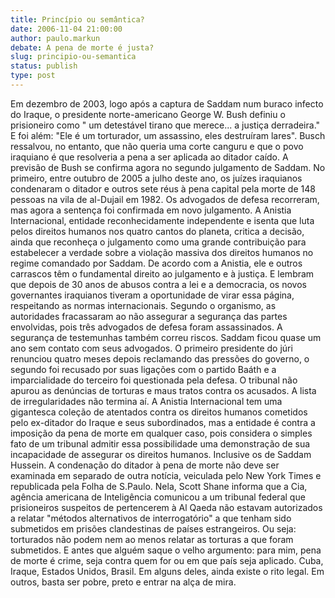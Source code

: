 ```yaml
---
title: Princípio ou semântica?
date: 2006-11-04 21:00:00
author: paulo.markun
debate: A pena de morte é justa?
slug: principio-ou-semantica
status: publish 
type: post
---
```


Em dezembro de 2003, logo após a captura de Saddam num buraco infecto do Iraque, o presidente norte-americano George W. Bush definiu o prisioneiro como " um detestável tirano que merece... a justiça derradeira."
E foi além: "Ele é um torturador, um assassino, eles destruíram lares". Busch ressalvou, no entanto, que não queria uma corte canguru e que o povo iraquiano é que resolveria a pena a ser aplicada ao ditador caído.
A previsão de Bush se confirma agora no segundo julgamento de Saddam. No primeiro, entre outubro de 2005 a julho deste ano, os juízes iraquianos condenaram o ditador e outros sete réus à pena capital pela morte de 148 pessoas na vila de al-Dujail em 1982. Os advogados de defesa recorreram, mas agora a sentença foi confirmada em novo julgamento. 
A Anistia Internacional, entidade reconhecidamente independente e isenta que luta pelos direitos humanos nos quatro cantos do planeta, critica a decisão, ainda que reconheça o julgamento como uma grande contribuição para estabelecer a verdade sobre a violação massiva dos direitos humanos no regime comandado por Saddam. 
De acordo com a Anistia, ele e outros carrascos têm o fundamental direito ao julgamento e à justiça. E lembram que depois de 30 anos de abusos contra a lei e a democracia, os novos governantes iraquianos tiveram a oportunidade de virar essa página, respeitando as normas internacionais. Segundo o organismo, as autoridades fracassaram ao não assegurar a segurança das partes envolvidas, pois três advogados de defesa foram assassinados. A segurança de testemunhas também correu riscos. Saddam ficou quase um ano sem contato com seus advogados. O primeiro presidente do júri renunciou quatro meses depois reclamando das pressões do governo, o segundo foi recusado por suas ligações com o partido Baáth e a imparcialidade do terceiro foi questionada pela defesa. O tribunal não apurou as denúncias de torturas e maus tratos contra os acusados. A lista de irregularidades não termina aí. 
A Anistia Internacional tem uma gigantesca coleção de atentados contra os direitos humanos cometidos pelo ex-ditador do Iraque e seus subordinados, mas a entidade é contra a imposição da pena de morte em qualquer caso, pois considera o simples fato de um tribunal admitir essa possibilidade uma demonstração de sua incapacidade de assegurar os direitos humanos. Inclusive os de Saddam Hussein. 
A condenação do ditador à pena de morte não deve ser examinada em separado de outra notícia, veiculada pelo New York Times e republicada pela Folha de S.Paulo. Nela, Scott Shane informa que a Cia, agência americana de Inteligência comunicou a um tribunal federal que prisioneiros suspeitos de pertencerem à Al Qaeda não estavam autorizados a relatar "métodos alternativos de interrogatório" a que tenham sido submetidos em prisões clandestinas de países estrangeiros. Ou seja: torturados não podem nem ao menos relatar as torturas a que foram submetidos. 
E antes que alguém saque o velho argumento: para mim, pena de morte é crime, seja contra quem for ou em que país seja aplicado. Cuba, Iraque, Estados Unidos, Brasil. Em alguns deles, ainda existe o rito legal. Em outros, basta ser pobre, preto e entrar na alça de mira.
